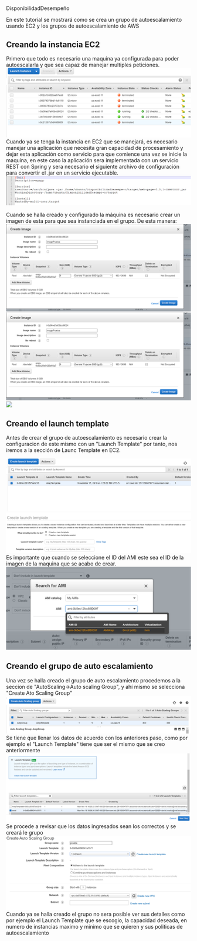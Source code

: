 #
DisponibilidadDesempeño

En este tutorial se mostrará como se crea un grupo de autoescalamiento usando EC2 y los grupos de autoescalamiento de AWS

## Creando la instancia EC2

Primero que todo es necesario una maquina ya configurada para poder autoescalarla y que sea capaz de manejar multiples peticiones.
![](/images/ec2.png)
Cuando ya se tenga la instancia en EC2 que se manejará, es necesario manejar una aplicación que necesita gran capacidad de procesamiento
y dejar esta aplicación como servicio para que comience una vez se inicie la maquina, en este caso la aplicación sera implementada con un servicio REST
 con Spring y sera necesario el siguiente archivo de configuración para convertir el .jar en un servicio ejecutable.
 ![](/images/restService.png)
 
Cuando se halla creado y configurado la máquina es necesario crear un imagen de esta para que sea instanciada en el grupo.
De esta manera:
![](/images/ami1.png)
![](/images/ami2.png)
![](/images/ami3.png)

## Creando el launch template

Antes de crear el grupo de autoescalamiento es necesario crear la configuracion de este mismo con un "Launch Template" por tanto, nos iremos
a la sección de Launc Template en EC2.

![](/images/Launch1.png)
![](/images/Launch2.png)
Es importante que cuando se seleccione el ID del AMI este sea el ID de la imagen de la maquina que se acabo de crear.
![](/images/Launch3.png)

## Creando el grupo de auto escalamiento

Una vez se halla creado el grupo de auto escalamiento procedemos a la seccion de "AutoScaling->Auto scaling Group", y ahí mismo se selecciona "Create Ato Scaling Group"
![](/images/autoS1.png)
Se tiene que llenar los datos de acuerdo con los anteriores paso, como por ejemplo el "Launch Template" tiene que ser el mismo que se creo anteriormente
![](/images/autoS2.png)
Se procede a revisar que los datos ingresados sean los correctos y se creará le grupo
![](/images/autoS3.png)
Cuando ya se halla creado el grupo no sera posible ver sus detalles como por ejemplo el Launch Template que se escogio, la capacidad deseada, en numero de instancias maximo
y minimo que se quieren y sus politicas de autoescalamiento

